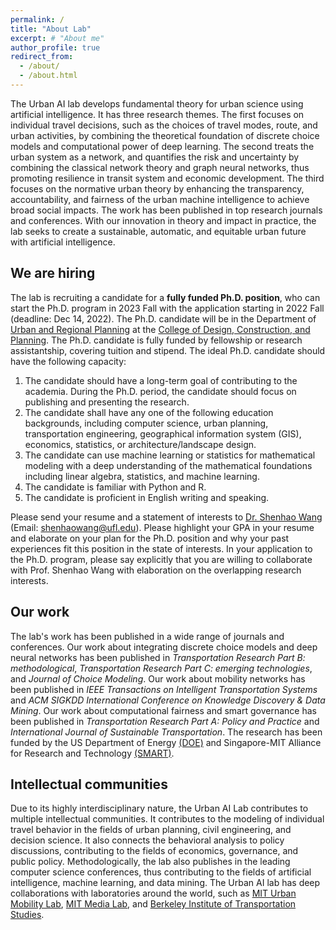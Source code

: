 ```yaml
---
permalink: /
title: "About Lab"
excerpt: # "About me"
author_profile: true
redirect_from: 
  - /about/
  - /about.html
---
```


The Urban AI lab develops fundamental theory for urban science using artificial intelligence. It has three research themes. The first focuses on individual travel decisions, such as the choices of travel modes, route, and urban activities, by combining the theoretical foundation of discrete choice models and computational power of deep learning. The second treats the urban system as a network, and quantifies the risk and uncertainty by combining the classical network theory and graph neural networks, thus promoting resilience in transit system and economic development. The third focuses on the normative urban theory by enhancing the transparency, accountability, and fairness of the urban machine intelligence to achieve broad social impacts. The work has been published in top research journals and conferences. With our innovation in theory and impact in practice, the lab seeks to create a sustainable, automatic, and equitable urban future with artificial intelligence. 

## We are hiring
The lab is recruiting a candidate for a **fully funded Ph.D. position**, who can start the Ph.D. program in 2023 Fall with the application starting in 2022 Fall (deadline: Dec 14, 2022). The Ph.D. candidate will be in the Department of [Urban and Regional Planning](https://dcp.ufl.edu/academics/phd8/) at the [College of Design, Construction, and Planning](https://dcp.ufl.edu/). The Ph.D. candidate is fully funded by fellowship or research assistantship, covering tuition and stipend. The ideal Ph.D. candidate should have the following capacity:
1. The candidate should have a long-term goal of contributing to the academia. During the Ph.D. period, the candidate should focus on publishing and presenting the research. 
2. The candidate shall have any one of the following education backgrounds, including computer science, urban planning, transportation engineering, geographical information system (GIS), economics, statistics, or architecture/landscape design.
3. The candidate can use machine learning or statistics for mathematical modeling with a deep understanding of the mathematical foundations including linear algebra, statistics, and machine learning.
4. The candidate is familiar with Python and R. 
5. The candidate is proficient in English writing and speaking. 

Please send your resume and a statement of interests to [Dr. Shenhao Wang](https://dcp.ufl.edu/urp/people_wang_s/) (Email: shenhaowang@ufl.edu). Please highlight your GPA in your resume and elaborate on your plan for the Ph.D. position and why your past experiences fit this position in the state of interests. In your application to the Ph.D. program, please say explicitly that you are willing to collaborate with Prof. Shenhao Wang with elaboration on the overlapping research interests. 

## Our work
The lab's work has been published in a wide range of journals and conferences. Our work about integrating discrete choice models and deep neural networks has been published in *Transportation Research Part B: methodological*, *Transportation Research Part C: emerging technologies*, and *Journal of Choice Modeling*. Our work about mobility networks has been published in *IEEE Transactions on Intelligent Transportation Systems* and *ACM SIGKDD International Conference on Knowledge Discovery & Data Mining*. Our work about computational fairness and smart governance has been published in *Transportation Research Part A: Policy and Practice* and *International Journal of Sustainable Transportation*. The research has been funded by the US Department of Energy [(DOE)](https://www.energy.gov/) and Singapore-MIT Alliance for Research and Technology [(SMART)](https://smart.mit.edu/).

## Intellectual communities
Due to its highly interdisciplinary nature, the Urban AI Lab contributes to multiple intellectual communities. It contributes to the modeling of individual travel behavior in the fields of urban planning, civil engineering, and decision science. It also connects the behavioral analysis to policy discussions, contributing to the fields of economics, governance, and public policy. Methodologically, the lab also publishes in the leading computer science conferences, thus contributing to the fields of artificial intelligence, machine learning, and data mining. The Urban AI lab has deep collaborations with laboratories around the world, such as [MIT Urban Mobility Lab](https://mobility.mit.edu/), [MIT Media Lab](https://www.media.mit.edu/groups/human-dynamics/overview/), and [Berkeley Institute of Transportation Studies](https://its.berkeley.edu/). 



<!-- This is the front page of a website that is powered by the [academicpages template](https://github.com/academicpages/academicpages.github.io) and hosted on GitHub pages. [GitHub pages](https://pages.github.com) is a free service in which websites are built and hosted from code and data stored in a GitHub repository, automatically updating when a new commit is made to the respository. This template was forked from the [Minimal Mistakes Jekyll Theme](https://mmistakes.github.io/minimal-mistakes/) created by Michael Rose, and then extended to support the kinds of content that academics have: publications, talks, teaching, a portfolio, blog posts, and a dynamically-generated CV. You can fork [this repository](https://github.com/academicpages/academicpages.github.io) right now, modify the configuration and markdown files, add your own PDFs and other content, and have your own site for free, with no ads! An older version of this template powers my own personal website at [stuartgeiger.com](http://stuartgeiger.com), which uses [this Github repository](https://github.com/staeiou/staeiou.github.io).

A data-driven personal website
======
Like many other Jekyll-based GitHub Pages templates, academicpages makes you separate the website's content from its form. The content & metadata of your website are in structured markdown files, while various other files constitute the theme, specifying how to transform that content & metadata into HTML pages. You keep these various markdown (.md), YAML (.yml), HTML, and CSS files in a public GitHub repository. Each time you commit and push an update to the repository, the [GitHub pages](https://pages.github.com/) service creates static HTML pages based on these files, which are hosted on GitHub's servers free of charge.

Many of the features of dynamic content management systems (like Wordpress) can be achieved in this fashion, using a fraction of the computational resources and with far less vulnerability to hacking and DDoSing. You can also modify the theme to your heart's content without touching the content of your site. If you get to a point where you've broken something in Jekyll/HTML/CSS beyond repair, your markdown files describing your talks, publications, etc. are safe. You can rollback the changes or even delete the repository and start over -- just be sure to save the markdown files! Finally, you can also write scripts that process the structured data on the site, such as [this one](https://github.com/academicpages/academicpages.github.io/blob/master/talkmap.ipynb) that analyzes metadata in pages about talks to display [a map of every location you've given a talk](https://academicpages.github.io/talkmap.html).

Getting started
======
1. Register a GitHub account if you don't have one and confirm your e-mail (required!)
1. Fork [this repository](https://github.com/academicpages/academicpages.github.io) by clicking the "fork" button in the top right. 
1. Go to the repository's settings (rightmost item in the tabs that start with "Code", should be below "Unwatch"). Rename the repository "[your GitHub username].github.io", which will also be your website's URL.
1. Set site-wide configuration and create content & metadata (see below -- also see [this set of diffs](http://archive.is/3TPas) showing what files were changed to set up [an example site](https://getorg-testacct.github.io) for a user with the username "getorg-testacct")
1. Upload any files (like PDFs, .zip files, etc.) to the files/ directory. They will appear at https://[your GitHub username].github.io/files/example.pdf.  
1. Check status by going to the repository settings, in the "GitHub pages" section

Site-wide configuration
------
The main configuration file for the site is in the base directory in [_config.yml](https://github.com/academicpages/academicpages.github.io/blob/master/_config.yml), which defines the content in the sidebars and other site-wide features. You will need to replace the default variables with ones about yourself and your site's github repository. The configuration file for the top menu is in [_data/navigation.yml](https://github.com/academicpages/academicpages.github.io/blob/master/_data/navigation.yml). For example, if you don't have a portfolio or blog posts, you can remove those items from that navigation.yml file to remove them from the header. 

Create content & metadata
------
For site content, there is one markdown file for each type of content, which are stored in directories like _publications, _talks, _posts, _teaching, or _pages. For example, each talk is a markdown file in the [_talks directory](https://github.com/academicpages/academicpages.github.io/tree/master/_talks). At the top of each markdown file is structured data in YAML about the talk, which the theme will parse to do lots of cool stuff. The same structured data about a talk is used to generate the list of talks on the [Talks page](https://academicpages.github.io/talks), each [individual page](https://academicpages.github.io/talks/2012-03-01-talk-1) for specific talks, the talks section for the [CV page](https://academicpages.github.io/cv), and the [map of places you've given a talk](https://academicpages.github.io/talkmap.html) (if you run this [python file](https://github.com/academicpages/academicpages.github.io/blob/master/talkmap.py) or [Jupyter notebook](https://github.com/academicpages/academicpages.github.io/blob/master/talkmap.ipynb), which creates the HTML for the map based on the contents of the _talks directory).

**Markdown generator**

I have also created [a set of Jupyter notebooks](https://github.com/academicpages/academicpages.github.io/tree/master/markdown_generator
) that converts a CSV containing structured data about talks or presentations into individual markdown files that will be properly formatted for the academicpages template. The sample CSVs in that directory are the ones I used to create my own personal website at stuartgeiger.com. My usual workflow is that I keep a spreadsheet of my publications and talks, then run the code in these notebooks to generate the markdown files, then commit and push them to the GitHub repository.

How to edit your site's GitHub repository
------
Many people use a git client to create files on their local computer and then push them to GitHub's servers. If you are not familiar with git, you can directly edit these configuration and markdown files directly in the github.com interface. Navigate to a file (like [this one](https://github.com/academicpages/academicpages.github.io/blob/master/_talks/2012-03-01-talk-1.md) and click the pencil icon in the top right of the content preview (to the right of the "Raw | Blame | History" buttons). You can delete a file by clicking the trashcan icon to the right of the pencil icon. You can also create new files or upload files by navigating to a directory and clicking the "Create new file" or "Upload files" buttons. 

Example: editing a markdown file for a talk
![Editing a markdown file for a talk](/images/editing-talk.png)

For more info
------
More info about configuring academicpages can be found in [the guide](https://academicpages.github.io/markdown/). The [guides for the Minimal Mistakes theme](https://mmistakes.github.io/minimal-mistakes/docs/configuration/) (which this theme was forked from) might also be helpful. -->
